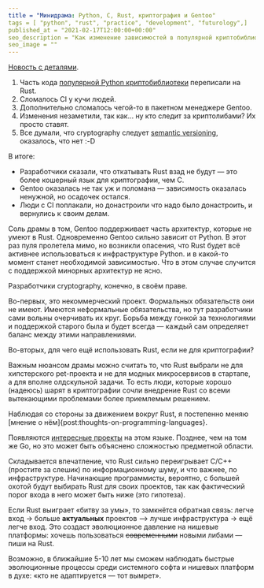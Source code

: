 ```yaml
---
title = "Минидрама: Python, C, Rust, криптография и Gentoo"
tags = [ "python", "rust", "practice", "development", "futurology",]
published_at = "2021-02-17T12:00:00+00:00"
seo_description = "Как изменение зависимостей в популярной криптобиблиотеке сломало CI у кучи людей и Gentoo."
seo_image = ""
---
```


[Новость с деталями](https://lwn.net/SubscriberLink/845535/b994663dd32cf51c/).

1. Часть кода [популярной Python криптобиблиотеки](https://github.com/pyca/cryptography) переписали на Rust.
2. Сломалось CI у кучи людей.
3. Дополнительно сломалось чегой-то в пакетном менеджере Gentoo.
4. Изменения незаметили, так как… ну кто следит за криптолибами? Их просто ставят.
5. Все думали, что cryptography следует [semantic versioning](https://semver.org/), оказалось, что нет :-D

В итоге:

- Разработчики сказали, что откатывать Rust взад не будут — это более кошерный язык для криптографии, чем C.
- Gentoo оказалась не так уж и поломана — зависимость оказалась ненужной, но осадочек остался.
- Люди с CI поплакали, но донастроили что надо было донастроить, и вернулись к своим делам.

Соль драмы в том, Gentoo поддерживает часть архитектур, которые не умеют в Rust. Одновременно Gentoo сильно зависит от Python. В этот раз пуля пролетела мимо, но возникли опасения, что Rust будет всё активнее использоваться к инфраструктуре Python. и в какой-то момент станет необходимой зависимостью. Что в этом случае случится с поддержкой минорных архитектур не ясно.

<!-- more -->

Разработчики cryptography, конечно, в своём праве.

Во-первых, это некоммерческий проект. Формальных обязательств они не имеют. Имеются неформальные обязательства, но тут разработчики сами вольны очерчивать их круг. Борьба между гонкой за технологиями и поддержкой старого была и будет всегда — каждый сам определяет баланс между этими направлениями.

Во-вторых, для чего ещё использовать Rust, если не для криптографии?

Важным нюансом драмы можно считать то, что Rust выбрали не для хипстерского pet-проекта и не для модных микросервисов в стартапе, а для вполне олдскульной задачи. То есть люди, которые хорошо (надеюсь) шарят в криптографии сочли внедрение Rust со всеми вытекающими проблемами более приемлемым решением.

Наблюдая со стороны за движением вокруг Rust, я постепенно меняю [мнение о нём]{post:thoughts-on-programming-languages}.

Появляются [интересные проекты](https://github.com/nushell/nushell) на этом языке. Позднее, чем на том же Go, но это может быть объяснено сложностью предметной области.

Складывается впечатление, что Rust сильно переигрывает C/С++ (простите за слешик) по информационному шуму, и что важнее, по инфраструктуре. Начинающие программисты, вероятно, с большей охотой будут выбирать Rust для своих проектов, так как фактический порог входа в него может быть ниже (это гипотеза).

Если Rust выиграет «битву за умы», то замкнётся обратная связь: легче вход -> больше **актуальных** проектов —> лучше инфраструктура -> ещё легче вход. Это создаст эволюционное давление на нишевые платформы: хочешь пользоваться ~~современными~~ новыми либами — пиши на Rust.

Возможно, в ближайшие 5-10 лет мы сможем наблюдать быстрые эволюционные процессы среди системного софта и нишевых платформ в духе: «кто не адаптируется — тот вымрет».
